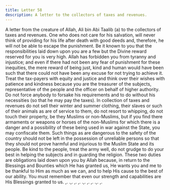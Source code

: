 ```yaml
---
title: Letter 58
description: A letter to the collectors of taxes and revenues.
---
```


A letter from the creature of Allah, Ali bin Abi Taalib (a) to the collectors of taxes and 
revenues. One who does not care for his salvation, will never think of providing for his life 
after death with good deeds and, therefore, he will not be able to escape the punishment. 
Be it known to you that the responsibilities laid down upon you are a few but the Divine 
reward reserved for you is very high. Allah has forbidden you from tyranny and injustice; and 
even if there had not been any fear of punishment for these inequities, the mere reward of 
being just, kind and human would have been such that there could not have been any excuse 
for not trying to achieve it. 
Treat the tax-payers with equity and justice and think over their wishes with patience and 
kindness because you are the treasurer of the subjects, representative of the people and the 
officer on behalf of higher authority. Do not force anybody to forsake his requirements and to 
do without his necessities (so that he may pay the taxes). 
In collection of taxes and revenues do not sell their winter and summer clothing, their slaves 
or such of their animals as are of service to them, do not resort to whipping, do not touch their 
property, be they Muslims or non-Muslims, but if you find there armaments or weapons or 
horses of the non-Muslims for which there is a danger and a possibility of these being used in 
war against the State, you may confiscate them. 
Such things as are dangerous to the safety of the country should not be left in the possession 
of unreliable persons so that they should not prove harmful and injurious to the Muslim State 
and its people. 
Be kind to the people, treat the army well, do not grudge to do your best in helping the 
subjects and in guarding the religion. 
These two duties are obligations laid down upon you by Allah because, in return to the 
Blessings and Bounties which He has granted us, He wants you and me to be thankful to Him 
as much as we can, and to help His cause to the best of our ability. You must remember that 
even our strength and capabilities are His Blessings granted to us. 
,. .,. ,. 
,. .,. ,. 
,. .,. ,.
